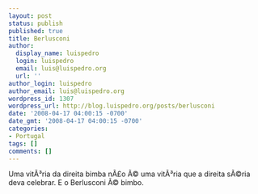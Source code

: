 ```yaml
---
layout: post
status: publish
published: true
title: Berlusconi
author:
  display_name: luispedro
  login: luispedro
  email: luis@luispedro.org
  url: ''
author_login: luispedro
author_email: luis@luispedro.org
wordpress_id: 1307
wordpress_url: http://blog.luispedro.org/posts/berlusconi
date: '2008-04-17 04:00:15 -0700'
date_gmt: '2008-04-17 04:00:15 -0700'
categories:
- Portugal
tags: []
comments: []
---
```

<p>Uma vit&Atilde;&sup3;ria da direita bimba n&Atilde;&pound;o &Atilde;&copy; uma vit&Atilde;&sup3;ria que a direita s&Atilde;&copy;ria deva celebrar. E o Berlusconi &Atilde;&copy; bimbo.</p>
